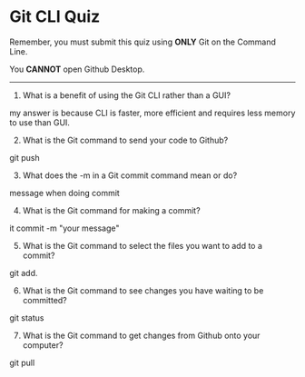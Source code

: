 # Git CLI Quiz

Remember, you must submit this quiz using __ONLY__ Git on the Command Line.

You __CANNOT__ open Github Desktop.

---

1. What is a benefit of using the Git CLI rather than a GUI?

<!-- Write your answer here -->
my answer is  because CLI is faster, more efficient and requires less memory to use than GUI. 

2. What is the Git command to send your code to Github?

<!-- Write your answer here -->git push

3. What does the -m in a Git commit command mean or do?

<!-- Write your answer here -->message when doing commit

4. What is the Git command for making a commit?

<!-- Write your answer here -->it commit -m "your message"

5. What is the Git command to select the files you want to add to a commit?

<!-- Write your answer here -->git add.

6. What is the Git command to see changes you have waiting to be committed?

<!-- Write your answer here -->git status

7. What is the Git command to get changes from Github onto your computer?

<!-- Write your answer here -->git pull
